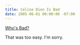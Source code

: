 ```yaml
---
title: Celine Dion Is Bad
date: 2005-06-01 00:00:00 -07:00
---
```


<p>
<a href="http://torrez.org/media/movies/bad.mov">Who's Bad?</a>
</p>
<p>
That was too easy. I'm sorry.
</p>
